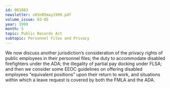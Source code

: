 ```yaml
---
id: 001083
newsletter: v03n05may1999.pdf
volume_issue: 03-05
year: 1999
month: 5
topic: Public Records Act
subtopic: Personnel Files and Privacy
---
```


We now discuss another jurisdiction’s consideration of the privacy rights of public employees in their personnel files; the duty to accommodate disabled firefighters under the ADA; the illegality of partial pay docking under FLSA; and then we consider some EEOC guidelines on offering disabled employees “equivalent positions” upon their return to work, and situations within which a leave request is covered by both the FMLA and the ADA.